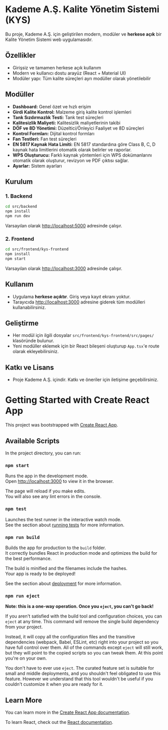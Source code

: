 # Kademe A.Ş. Kalite Yönetim Sistemi (KYS)

Bu proje, Kademe A.Ş. için geliştirilen modern, modüler ve **herkese açık** bir Kalite Yönetim Sistemi web uygulamasıdır.

## Özellikler
- Girişsiz ve tamamen herkese açık kullanım
- Modern ve kullanıcı dostu arayüz (React + Material UI)
- Modüler yapı: Tüm kalite süreçleri ayrı modüller olarak yönetilebilir

## Modüller
- **Dashboard:** Genel özet ve hızlı erişim
- **Girdi Kalite Kontrol:** Malzeme giriş kalite kontrol işlemleri
- **Tank Sızdırmazlık Testi:** Tank test süreçleri
- **Kalitesizlik Maliyeti:** Kalitesizlik maliyetlerinin takibi
- **DÖF ve 8D Yönetimi:** Düzeltici/Önleyici Faaliyet ve 8D süreçleri
- **Kontrol Formları:** Dijital kontrol formları
- **Fan Testleri:** Fan test süreçleri
- **EN 5817 Kaynak Hata Limiti:** EN 5817 standardına göre Class B, C, D kaynak hata limitlerini otomatik olarak belirler ve raporlar.
- **WPS Oluşturucu:** Farklı kaynak yöntemleri için WPS dokümanlarını otomatik olarak oluşturur, revizyon ve PDF çıktısı sağlar.
- **Ayarlar:** Sistem ayarları

## Kurulum
### 1. Backend
```bash
cd src/backend
npm install
npm run dev
```
Varsayılan olarak [http://localhost:5000](http://localhost:5000) adresinde çalışır.

### 2. Frontend
```bash
cd src/frontend/kys-frontend
npm install
npm start
```
Varsayılan olarak [http://localhost:3000](http://localhost:3000) adresinde çalışır.

## Kullanım
- Uygulama **herkese açıktır**. Giriş veya kayıt ekranı yoktur.
- Tarayıcıda [http://localhost:3000](http://localhost:3000) adresine giderek tüm modülleri kullanabilirsiniz.

## Geliştirme
- Her modül için ilgili dosyalar `src/frontend/kys-frontend/src/pages/` klasöründe bulunur.
- Yeni modüller eklemek için bir React bileşeni oluşturup `App.tsx`'e route olarak ekleyebilirsiniz.

## Katkı ve Lisans
- Proje Kademe A.Ş. içindir. Katkı ve öneriler için iletişime geçebilirsiniz.

# Getting Started with Create React App

This project was bootstrapped with [Create React App](https://github.com/facebook/create-react-app).

## Available Scripts

In the project directory, you can run:

### `npm start`

Runs the app in the development mode.\
Open [http://localhost:3000](http://localhost:3000) to view it in the browser.

The page will reload if you make edits.\
You will also see any lint errors in the console.

### `npm test`

Launches the test runner in the interactive watch mode.\
See the section about [running tests](https://facebook.github.io/create-react-app/docs/running-tests) for more information.

### `npm run build`

Builds the app for production to the `build` folder.\
It correctly bundles React in production mode and optimizes the build for the best performance.

The build is minified and the filenames include the hashes.\
Your app is ready to be deployed!

See the section about [deployment](https://facebook.github.io/create-react-app/docs/deployment) for more information.

### `npm run eject`

**Note: this is a one-way operation. Once you `eject`, you can't go back!**

If you aren't satisfied with the build tool and configuration choices, you can `eject` at any time. This command will remove the single build dependency from your project.

Instead, it will copy all the configuration files and the transitive dependencies (webpack, Babel, ESLint, etc) right into your project so you have full control over them. All of the commands except `eject` will still work, but they will point to the copied scripts so you can tweak them. At this point you're on your own.

You don't have to ever use `eject`. The curated feature set is suitable for small and middle deployments, and you shouldn't feel obligated to use this feature. However we understand that this tool wouldn't be useful if you couldn't customize it when you are ready for it.

## Learn More

You can learn more in the [Create React App documentation](https://facebook.github.io/create-react-app/docs/getting-started).

To learn React, check out the [React documentation](https://reactjs.org/).
